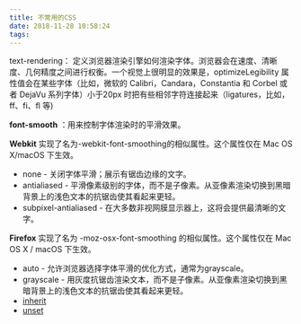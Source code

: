 ```yaml
---
title: 不常用的CSS
date: 2018-11-28 10:58:24
tags:
---
```


text-rendering： 定义浏览器渲染引擎如何渲染字体。浏览器会在速度、清晰度、几何精度之间进行权衡。一个视觉上很明显的效果是，optimizeLegibility
属性值会在某些字体（比如，微软的 Calibri，Candara，Constantia
和 Corbel 或者 DejaVu 系列字体）小于20px 时把有些相邻字符连接起来（ligatures，比如，ff、fi、fl 等) 

**font-smooth** ：用来控制字体渲染时的平滑效果。

**Webkit** 实现了名为-webkit-font-smoothing的相似属性。这个属性仅在 Mac OS X/macOS 下生效。

- none -      关闭字体平滑；展示有锯齿边缘的文字。
- antialiased -      平滑像素级别的字体，而不是子像素。从亚像素渲染切换到黑暗背景上的浅色文本的抗锯齿使其看起来更轻。
- subpixel-antialiased -      在大多数非视网膜显示器上，这将会提供最清晰的文字。

**Firefox** 实现了名为 -moz-osx-font-smoothing 的相似属性。这个属性仅在 Mac OS X / macOS 下生效。

- auto -      允许浏览器选择字体平滑的优化方式，通常为grayscale。
- grayscale -      用灰度抗锯齿渲染文本，而不是子像素。从亚像素渲染切换到黑暗背景上的浅色文本的抗锯齿使其看起来更轻。
- [inherit](https://developer.mozilla.org/zh-CN/docs/Web/CSS/inherit)
- [unset](https://developer.mozilla.org/zh-CN/docs/Web/CSS/unset)

 